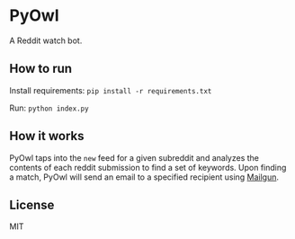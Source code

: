 # PyOwl

A Reddit watch bot.

## How to run

Install requirements: `pip install -r requirements.txt`

Run: `python index.py`

## How it works

PyOwl taps into the `new` feed for a given subreddit and analyzes the contents of each reddit submission to find a set of keywords.
Upon finding a match, PyOwl will send an email to a specified recipient using [Mailgun](https://app.mailgun.com). 

## License

MIT
